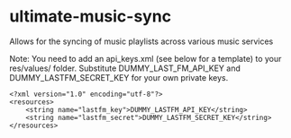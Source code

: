 ultimate-music-sync
===================

Allows for the syncing of music playlists across various music services

Note: You need to add an api_keys.xml (see below for a template) to your res/values/ folder. 
Substitute DUMMY_LAST_FM_API_KEY and DUMMY_LASTFM_SECRET_KEY for your own private keys.

    <?xml version="1.0" encoding="utf-8"?>
    <resources>
        <string name="lastfm_key">DUMMY_LASTFM_API_KEY</string>
        <string name="lastfm_secret">DUMMY_LASTFM_SECRET_KEY</string>
    </resources>
